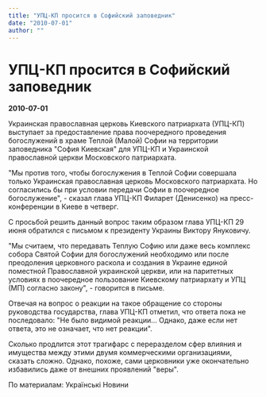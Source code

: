 ```yaml
---
title: "УПЦ-КП просится в Софийский заповедник"
date: "2010-07-01"
author: ""
---
```


# УПЦ-КП просится в Софийский заповедник

**2010-07-01** 

Украинская православная церковь Киевского патриархата (УПЦ-КП) выступает за предоставление права поочередного проведения богослужений в храме Теплой (Малой) Софии на территории заповедника "София Киевская" для УПЦ-КП и Украинской православной церкви Московского патриархата.



"Мы против того, чтобы богослужения в Теплой Софии совершала только Украинская православная церковь Московского патриархата. Но согласились бы при условии передачи Софии в поочередное богослужение", - сказал глава УПЦ-КП Филарет (Денисенко) на пресс-конференции в Киеве в четверг.



С просьбой решить данный вопрос таким образом глава УПЦ-КП 29 июня обратился с письмом к президенту Украины Виктору Януковичу.



"Мы считаем, что передавать Теплую Софию или даже весь комплекс собора Святой Софии для богослужений необходимо или после преодоления церковного раскола и создания в Украине единой поместной Православной украинской церкви, или на паритетных условиях в поочередное пользование Киевскому патриархату и УПЦ (МП) согласно закону", - говорится в письме.



Отвечая на вопрос о реакции на такое обращение со стороны руководства государства, глава УПЦ-КП отметил, что ответа пока не последовало: "Не было видимой реакции… Однако, даже если нет ответа, это не означает, что нет реакции".

Сколько продлится этот трагифарс с переразделом сфер влияния и имущества между этими двумя коммерческими организациями, сказать сложно. Однако, похоже, сами церковники уже окончательно избавились даже от внешних проявлений "веры".



По материалам: Українські Новини